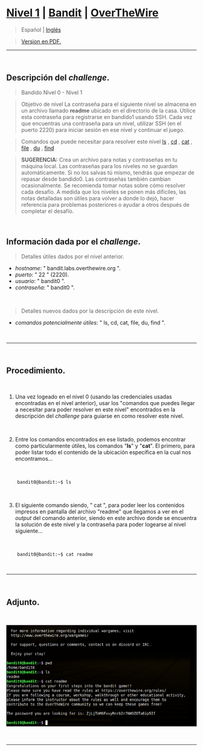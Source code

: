 
# [Nivel 1](https://overthewire.org/wargames/bandit/bandit1.html) | [Bandit](https://github.com/frandausmeier/CTF_Write-Ups/tree/main/OverTheWire/Bandit) | [OverTheWire](https://github.com/frandausmeier/CTF_Write-Ups/blob/main/OverTheWire/README.es.md)

> Español | [Inglés](https://github.com/frandausmeier/CTF_Write-Ups/blob/main/OverTheWire/Bandit/Level_1/level-1_bandit_overthewire_eng.md) 

> [Version en PDF.](https://github.com/frandausmeier/CTF_Write-Ups/blob/main/OverTheWire/Bandit/Level_1/nivel-1_bandit_overthewire_esp.pdf)

-----

<br>

## Descripción del _challenge_.
> Bandido Nivel 0 - Nivel 1

> Objetivo de nivel
> La contraseña para el siguiente nivel se almacena en un archivo llamado **readme** ubicado en el directorio de la casa. Utilice esta contraseña para registrarse en bandido1 usando SSH. Cada vez que encuentras una contraseña para un nivel, utilizar SSH (en el puerto 2220) para iniciar sesión en ese nivel y continuar el juego.

> Comandos que puede necesitar para resolver este nivel
> [ls](https://manpages.ubuntu.com/manpages/noble/man1/ls.1.html) , [cd](https://manpages.ubuntu.com/manpages/noble/man1/cd.1posix.html) , [cat](https://manpages.ubuntu.com/manpages/noble/man1/cat.1.html) , [file](https://manpages.ubuntu.com/manpages/noble/man1/file.1.html) , [du](https://manpages.ubuntu.com/manpages/noble/man1/du.1.html) , [find](https://manpages.ubuntu.com/manpages/noble/man1/find.1.html)

> **SUGERENCIA:** Crea un archivo para notas y contraseñas en tu máquina local.
> Las contraseñas para los niveles _no_ se guardan automáticamente. Si no los salvas tú mismo, tendrás que empezar de repasar desde bandido0.
> Las contraseñas también cambian ocasionalmente. Se recomienda tomar notas sobre cómo resolver cada desafío. A medida que los niveles se ponen más difíciles, las notas detalladas son útiles para volver a donde lo dejó, hacer referencia para problemas posteriores o ayudar a otros después de completar el desafío.

<br>

## Información dada por el _challenge_.
> Detalles útiles dados por el nivel anterior.
- _hostname_: " bandit.labs.overthewire.org ".
- _puerto_: " 22 " (2220).
- _usuario_: " bandit0 ".
- _contraseña_: " bandit0 ".

<br>

> Detalles nuevos dados por la descripción de este nivel.
- _comandos potencialmente útiles_: " ls, cd, cat, file, du, find ".

<br>

-----

<br>

## Procedimiento.

<br>

1. Una vez logeado en el nivel 0 (usando las credenciales usadas encontradas en el nivel anterior), usar los "comandos
que puedes llegar a necesitar para poder resolver en este nivel" encontrados en la descripción del _challenge_ para guiarse
en como resolver este nivel.

<br>

2. Entre los comandos encontrados en ese listado, podemos encontrar como particularmente útiles, los comandos "**ls**" y 
"**cat**". El primero, para poder listar todo el contenido de la ubicación específica en la cual nos
encontramos...

<br>

```shell
	bandit0@bandit:~$ ls
```

<br>

3. El siguiente comando siendo, " cat ", para poder leer los contenidos impresos en pantalla del archivo "readme" que llegamos a ver en el _output_ del comando anterior, siendo en este archivo donde se encuentra la solución de este nivel y la contraseña para poder logearse al nivel siguiente...

<br>

```shell
	bandit0@bandit:~$ cat readme
```

<br>

-----

<br>

## Adjunto.

<br>

<p align="center">
  <img src="./attachments/procedure_bandit1.png" />
</p>

<br>

-----


